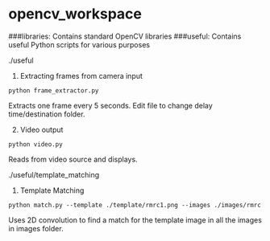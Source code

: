 # opencv_workspace

###libraries: Contains standard OpenCV libraries
###useful: Contains useful Python scripts for various purposes

./useful

1. Extracting frames from camera input
```
python frame_extractor.py
```
Extracts one frame every 5 seconds. Edit file to change delay time/destination folder.

2. Video output
```
python video.py
```
Reads from video source and displays.

./useful/template_matching

1. Template Matching
```
python match.py --template ./template/rmrc1.png --images ./images/rmrc
```
Uses 2D convolution to find a match for the template image in all the images in images folder.
